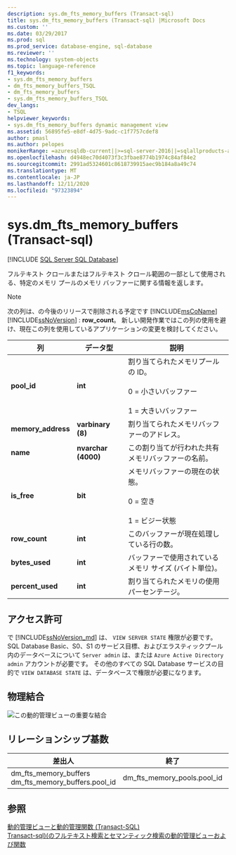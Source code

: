 ```yaml
---
description: sys.dm_fts_memory_buffers (Transact-sql)
title: sys.dm_fts_memory_buffers (Transact-sql) |Microsoft Docs
ms.custom: ''
ms.date: 03/29/2017
ms.prod: sql
ms.prod_service: database-engine, sql-database
ms.reviewer: ''
ms.technology: system-objects
ms.topic: language-reference
f1_keywords:
- sys.dm_fts_memory_buffers
- dm_fts_memory_buffers_TSQL
- dm_fts_memory_buffers
- sys.dm_fts_memory_buffers_TSQL
dev_langs:
- TSQL
helpviewer_keywords:
- sys.dm_fts_memory_buffers dynamic management view
ms.assetid: 56895fe5-e8df-4d75-9adc-c1f7757cdef8
author: pmasl
ms.author: pelopes
monikerRange: =azuresqldb-current||>=sql-server-2016||=sqlallproducts-allversions||>=sql-server-linux-2017||=azuresqldb-mi-current
ms.openlocfilehash: d4948ec70d4073f3c3fbae8774b1974c84af84e2
ms.sourcegitcommit: 2991ad5324601c8618739915aec9b184a8a49c74
ms.translationtype: MT
ms.contentlocale: ja-JP
ms.lasthandoff: 12/11/2020
ms.locfileid: "97323894"
---
```

# <a name="sysdm_fts_memory_buffers-transact-sql"></a>sys.dm_fts_memory_buffers (Transact-sql)
[!INCLUDE [SQL Server SQL Database](../../includes/applies-to-version/sql-asdb.md)]

  フルテキスト クロールまたはフルテキスト クロール範囲の一部として使用される、特定のメモリ プールのメモリ バッファーに関する情報を返します。  
  
> [!NOTE]
> 次の列は、の今後のリリースで削除される予定です [!INCLUDE[msCoName](../../includes/msconame-md.md)] [!INCLUDE[ssNoVersion](../../includes/ssnoversion-md.md)] : **row_count**。 新しい開発作業ではこの列の使用を避け、現在この列を使用しているアプリケーションの変更を検討してください。  

  
|列|データ型|説明|  
|------------|---------------|-----------------|  
|**pool_id**|**int**|割り当てられたメモリプールの ID。<br /><br /> 0 = 小さいバッファー<br /><br /> 1 = 大きいバッファー|  
|**memory_address**|**varbinary (8)**|割り当てられたメモリバッファーのアドレス。|  
|**name**|**nvarchar (4000)**|この割り当てが行われた共有メモリバッファーの名前。|  
|**is_free**|**bit**|メモリバッファーの現在の状態。<br /><br /> 0 = 空き<br /><br /> 1 = ビジー状態|  
|**row_count**|**int**|このバッファーが現在処理している行の数。|  
|**bytes_used**|**int**|バッファーで使用されているメモリ サイズ (バイト単位)。|  
|**percent_used**|**int**|割り当てられたメモリの使用パーセンテージ。|  
  
## <a name="permissions"></a>アクセス許可  

で [!INCLUDE[ssNoVersion_md](../../includes/ssnoversion-md.md)] は、 `VIEW SERVER STATE` 権限が必要です。   
SQL Database Basic、S0、S1 のサービス目標、およびエラスティックプール内のデータベースについて `Server admin` は、または `Azure Active Directory admin` アカウントが必要です。 その他のすべての SQL Database サービスの目的で `VIEW DATABASE STATE` は、データベースで権限が必要になります。   
  
## <a name="physical-joins"></a>物理結合  
 ![この動的管理ビューの重要な結合](../../relational-databases/system-dynamic-management-views/media/join-dm-fts-memory-buffers-1.gif "この動的管理ビューの重要な結合")  
  
## <a name="relationship-cardinalities"></a>リレーションシップ基数  
  
|差出人|終了|Relationship|  
|----------|--------|------------------|  
|dm_fts_memory_buffers dm_fts_memory_buffers.pool_id|dm_fts_memory_pools.pool_id|多対一|  
  
## <a name="see-also"></a>参照  
 [動的管理ビューと動的管理関数 &#40;Transact-SQL&#41;](~/relational-databases/system-dynamic-management-views/system-dynamic-management-views.md)   
 [Transact-sql&#41;&#40;のフルテキスト検索とセマンティック検索の動的管理ビューおよび関数 ](../../relational-databases/system-dynamic-management-views/full-text-and-semantic-search-dynamic-management-views-functions.md)  
  
  

